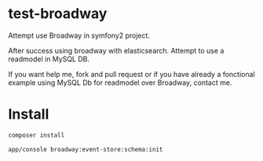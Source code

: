 test-broadway
=============

Attempt use Broadway in symfony2 project.


After success using broadway with elasticsearch. Attempt to use a readmodel in MySQL DB.

If you want help me, fork and pull request or if you have already a fonctional example using MySQL Db for readmodel over Broadway, contact me.


Install
=======

```bash
composer install

app/console broadway:event-store:schema:init
```
